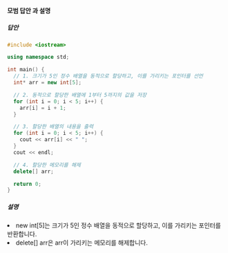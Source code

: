 #### 모범 답안 과 설명
##### 답안
```cpp
#include <iostream>

using namespace std;

int main() {
  // 1. 크기가 5인 정수 배열을 동적으로 할당하고, 이를 가리키는 포인터를 선언
  int* arr = new int[5];

  // 2. 동적으로 할당한 배열에 1부터 5까지의 값을 저장
  for (int i = 0; i < 5; i++) {
    arr[i] = i + 1;
  }

  // 3. 할당한 배열의 내용을 출력
  for (int i = 0; i < 5; i++) {
    cout << arr[i] << " ";
  }
  cout << endl;

  // 4. 할당한 메모리를 해제
  delete[] arr;

  return 0;
}
```
##### 설명
<li>new int[5]는 크기가 5인 정수 배열을 동적으로 할당하고, 이를 가리키는 포인터를 반환합니다.</li>
<li>delete[] arr은 arr이 가리키는 메모리를 해제합니다.</li>
